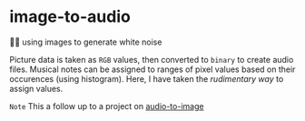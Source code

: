 # image-to-audio
📸🎶 using images to generate white noise

Picture data is taken as `RGB` values, then converted to `binary` to create audio files.
Musical notes can be assigned to ranges of pixel values based on their occurences (using histogram).
Here, I have taken the *rudimentary way* to assign values.

`Note` This a follow up to a project on [audio-to-image](https://github.com/sleipnir029/audio-to-image)
